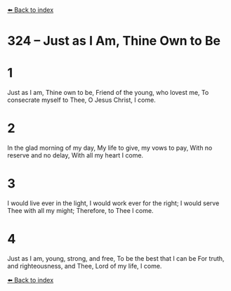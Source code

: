 [⬅️ Back to index](../README.md)

# 324 – Just as I Am, Thine Own to Be


# 1
Just as I am, Thine own to be,
Friend of the young, who lovest me,
To consecrate myself to Thee,
O Jesus Christ, I come.

# 2
In the glad morning of my day,
My life to give, my vows to pay,
With no reserve and no delay,
With all my heart I come.

# 3
I would live ever in the light,
I would work ever for the right;
I would serve Thee with all my might;
Therefore, to Thee I come.

# 4
Just as I am, young, strong, and free,
To be the best that I can be
For truth, and righteousness, and Thee,
Lord of my life, I come.

[⬅️ Back to index](../README.md)
